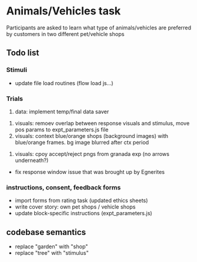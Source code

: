 # Animals/Vehicles task

Participants are asked to learn what type of animals/vehicles are preferred by customers in two different pet/vehicle shops


## Todo list

### Stimuli
- update file load routines (flow load js...)

### Trials

1. data: implement temp/final data saver
<!-- 1. visuals: fixation cross during cue and feedback interval -->
1. visuals: remoev overlap between response visuals and stimulus, move pos params to expt_parameters.js file
1. visuals: context blue/orange shops (background images) with blue/orange frames. bg image blurred after ctx period 
<!-- 1. visuals: dark frame around stimulus image, to create stronger contrast -->
<!-- 1. visuals: keep ctx blurred during resp and feedback period (looks better). perhaps decrease blur lvl -->
1. visuals: cpoy accept/reject pngs from granada exp (no arrows underneath?)    
- fix response window issue that was brought up by Egnerites 

### instructions, consent, feedback forms
- import forms from rating task (updated ethics sheets)
- write cover story: own pet shops / vehicle shops
- update block-specific instructions (expt_parameters.js)

## codebase semantics
- replace "garden" with "shop"
- replace "tree" with "stimulus"